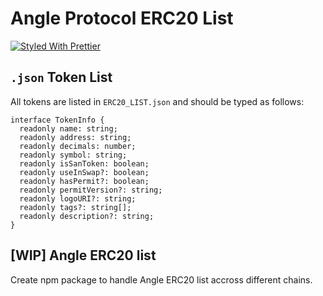 # Angle Protocol ERC20 List

[![Styled With Prettier](https://img.shields.io/badge/code_style-prettier-ff69b4.svg)](https://prettier.io/)

## `.json` Token List

All tokens are listed in `ERC20_LIST.json` and should be typed as follows:

```
interface TokenInfo {
  readonly name: string;
  readonly address: string;
  readonly decimals: number;
  readonly symbol: string;
  readonly isSanToken: boolean;
  readonly useInSwap?: boolean;
  readonly hasPermit?: boolean;
  readonly permitVersion?: string;
  readonly logoURI?: string;
  readonly tags?: string[];
  readonly description?: string;
}
```

## [WIP] Angle ERC20 list

Create npm package to handle Angle ERC20 list accross different chains.
